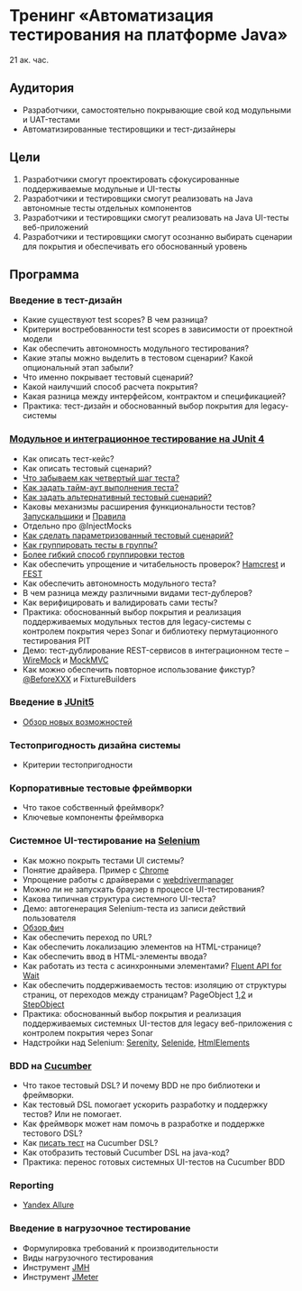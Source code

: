 # Тренинг «Автоматизация тестирования на платформе Java»
21 ак. час.

## Аудитория
- Разработчики, самостоятельно покрывающие свой код модульными и UAT-тестами
- Автоматизированные тестировщики и тест-дизайнеры

## Цели
1.	Разработчики смогут проектировать сфокусированные поддерживаемые модульные и UI-тесты
2.	Разработчики и тестировщики смогут реализовать на Java автономные тесты отдельных компонентов
3.	Разработчики и тестировщики смогут реализовать на Java UI-тесты веб-приложений
4.	Разработчики и тестировщики смогут осознанно выбирать сценарии для покрытия и обеспечивать его обоснованный уровень

## Программа

### Введение в тест-дизайн
- Какие существуют test scopes? В чем разница?
- Критерии востребованности test scopes в зависимости от проектной модели
- Как обеспечить автономность модульного тестирования?
- Какие этапы можно выделить в тестовом сценарии? Какой опциональный этап забыли?
- Что именно покрывает тестовый сценарий?
- Какой наилучший способ расчета покрытия?
- Какая разница между интерфейсом, контрактом и спецификацией?
- Практика: тест-дизайн и обоснованный выбор покрытия для legacy-системы

### [Модульное и интеграционное тестирование на JUnit 4](https://github.com/junit-team/junit4/wiki)
- Как описать тест-кейс?
- Как описать тестовый сценарий?
- [Что забываем как четвертый шаг теста?](https://github.com/junit-team/junit4/wiki/Assumptions-with-assume)
- [Как задать тайм-аут выполнения теста?](https://github.com/junit-team/junit4/wiki/Timeout-for-tests)
- [Как задать альтернативный тестовый сценарий?](https://github.com/junit-team/junit4/wiki/Exception-testing)
- Каковы механизмы расширения функциональности тестов? [Запускальщики](https://github.com/junit-team/junit4/wiki/Test-runners) и [Правила](https://github.com/junit-team/junit4/wiki/Rules)
- Отдельно про @InjectMocks
- [Как сделать параметризованный тестовый сценарий?](https://github.com/junit-team/junit4/wiki/Parameterized-tests)
- [Как группировать тесты в группы?](https://github.com/junit-team/junit4/wiki/aggregating-tests-in-suites)
- [Более гибкий способ группировки тестов](https://github.com/junit-team/junit4/wiki/Categories)
- Как обеспечить упрощение и читабельность проверок? [Hamcrest](https://github.com/junit-team/junit4/wiki/Matchers-and-assertthat) и [FEST](https://github.com/alexruiz/fest-assert-2.x/wiki/One-minute-starting-guide)
- Как обеспечить автономность модульного теста?
- В чем разница между различными видами тест-дублеров?
- Как верифицировать и валидировать сами тесты?
- Практика: обоснованный выбор покрытия и реализация поддерживаемых модульных тестов для legacy-системы с контролем покрытия через Sonar и библиотеку пермутационного тестирования PIT
- Демо: тест-дублирование REST-сервисов в интеграционном тесте – [WireMock](http://wiremock.org/docs/getting-started/) и [MockMVC](http://docs.spring.io/spring-security/site/docs/current/reference/html/test-mockmvc.html)
- Как можно обеспечить повторное использование фикстур? [@BeforeXXX](https://github.com/junit-team/junit4/wiki/Test-fixtures) и FixtureBuilders

### Введение в [JUnit5](https://junit.org/junit5/docs/current/user-guide/)
- [Обзор новых возможностей](https://habr.com/post/337700/)


### Тестопригодность дизайна системы
- Критерии тестопригодности

### Корпоративные тестовые фреймворки
- Что такое собственный фреймворк?
- Ключевые компоненты фреймворка

### Системное UI-тестирование на [Selenium](https://kreisfahrer.gitbooks.io/selenium-webdriver/content/index.html)
- Как можно покрыть тестами UI системы?
- Понятие драйвера. Пример с [Chrome](http://www.kenst.com/2015/03/installing-chromedriver-on-mac-osx/)
- Упрощение работы с драйверами с [webdrivermanager](https://github.com/bonigarcia/webdrivermanager)
- Можно ли не запускать браузер в процессе UI-тестирования?
- Какова типичная структура системного UI-теста?
- Демо: автогенерация Selenium-теста из записи действий пользователя
- [Обзор фич](http://seleniumsimplified.com/2012/08/categorising-webdrivernavigation-interrogation-manipulation/)
- Как обеспечить переход по URL?
- Как обеспечить локализацию элементов на HTML-странице?
- Как обеспечить ввод в HTML-элементы ввода?
- Как работать из теста с асинхронными элементами? [Fluent API for Wait](https://github.com/bonigarcia/webdrivermanager-examples/blob/master/src/test/java/io/github/bonigarcia/wdm/test/PhatomJsTest.java)
- Как обеспечить поддерживаемость тестов: изоляцию от структуры страниц, от переходов между страницам? PageObject [1](https://habrahabr.ru/post/134462/),[2](https://github.com/SeleniumHQ/selenium/wiki/PageFactory) и [StepObject](http://seleniumcamp.com/archive/selenium-camp-2013/materials/step-objects/)
- Практика: обоснованный выбор покрытия и реализация поддерживаемых системных UI-тестов для legacy веб-приложения с контролем покрытия через Sonar
- Надстройки над Selenium: [Serenity](http://www.thucydides.info/#/), [Selenide](http://ru.selenide.org/quick-start.html), [HtmlElements](https://tech.yandex.ru/html-elements/)

### BDD на [Cucumber](https://cucumber.io/docs/reference/jvm)
- Что такое тестовый DSL? И почему BDD не про библиотеки и фреймворки.
- Как тестовый DSL помогает ускорить разработку и поддержку тестов? Или не помогает.
- Как фреймворк может нам помочь в разработке и поддержке тестового DSL?
- Как [писать тест](http://www.dokwork.ru/2015/08/cucumber.html) на Cucumber DSL?
- Как отобразить тестовый Cucumber DSL на java-код?
- Практика: перенос готовых системных UI-тестов на Cucumber BDD

### Reporting
- [Yandex Allure](http://allure.qatools.ru)

### Введение в нагрузочное тестирование
- Формулировка требований к производительности
- Виды нагрузочного тестирования
- Инструмент [JMH](http://openjdk.java.net/projects/code-tools/jmh/)
- Инструмент [JMeter](https://jmeter.apache.org)


